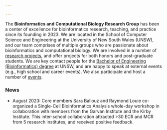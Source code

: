 ```yaml
---

---
```


The **Bioinformatics and Computational Biology Research Group** has been a center of excellence for bioinformatics research, teaching, and practice since its founding in 2023. We are located in the School of Computer Science and Engineering at the University of New South Wales (UNSW), and our team comprises of multiple groups who are passionate about bioinformatics and computational biology. We are involved in a number of [research projects](https://sarbal.github.io/binfgroup/projects), and offer projects for both honors and post-graduate students. We are key contact people for the [Bachelor of Engineering (Bioinformatics) degree](https://sarbal.github.io/binfgroup/teaching/) at UNSW, and are happy to speak at external events (e.g., high school and career events). We also participate and host a number of [events](https://sarbal.github.io/binfgroup/event/).

<h3>News</h3>

<ul style="font-size:14px;">
  <li>August 2023: Core members Sara Ballouz and Raymond Louie co-organized a Single-Cell Bioinformatics Analysis whole-day workshop in collaboration with members from the Garvan Institute and the Kirby Institute. This inter-school collaboration attracted >30 ECR and MCR from 5 research institutes, and received positive feedback.</li>
</ul style="font-size:14px;">

 
